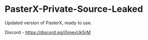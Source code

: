
# PasterX-Private-Source-Leaked

Updated version of PasterX, ready to use.

Discord - https://discord.gg/j5mevUk5rM
                